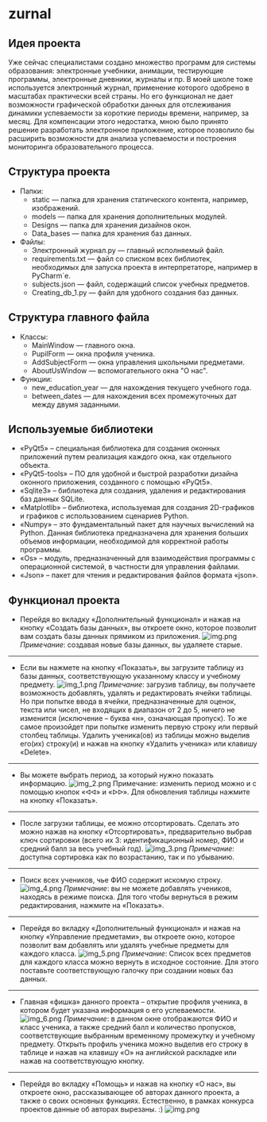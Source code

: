 # zurnal
## Идея проекта

Уже сейчас специалистами создано множество программ для системы образования: 
электронные учебники, анимации, тестирующие программы, электронные дневники, 
журналы и пр. В моей школе тоже используется электронный журнал, применение 
которого одобрено в масштабах практически всей страны. Но его функционал не 
дает возможности графической обработки данных для отслеживания динамики успеваемости 
за короткие периоды времени, например, за месяц. Для компенсации этого недостатка, 
мною было принято решение разработать электронное приложение, которое позволило бы 
расширить возможности для анализа успеваемости и построения мониторинга образовательного процесса.


## Структура проекта

- Папки:
  - static — папка для хранения статического контента, например, изображений.
  - models — папка для хранения дополнительных модулей.
  - Designs — папка для хранения дизайнов окон.
  - Data_bases — папка для хранения баз данных.
- Файлы:
  - Электронный журнал.py — главный исполняемый файл.
  - requirements.txt — файл со списком всех библиотек, необходимых для запуска проекта в интерпретаторе,
    например в PyCharm`е.
  - subjects.json — файл, содержащий список учебных предметов.
  - Creating_db_1.py — файл для удобного создания баз данных.


## Структура главного файла

- Классы:
  - MainWindow — главного окна.
  - PupilForm — окна профиля ученика.
  - AddSubjectForm — окна управления школьными предметами.
  - AboutUsWindow — вспомогательного окна "О нас".
- Функции:
  - new_education_year — для нахождения текущего учебного года.
  - between_dates — для нахождения всех промежуточных дат между двумя заданными.


## Используемые библиотеки

- «PyQt5» – специальная библиотека для создания оконных приложений путем реализация каждого окна,
  как отдельного объекта.
- «PyQt5-tools» – ПО для удобной и быстрой разработки дизайна оконного приложения, созданного с помощью «PyQt5».
- «Sqlite3» – библиотека для создания, удаления и редактирования баз данных SQLite.
- «Matplotlib» – библиотека, используемая для создания 2D-графиков и графиков с использованием сценариев Python.
- «Numpy» – это фундаментальный пакет для научных вычислений на Python. Данная библиотека предназначена для
  хранения больших объемов информации, необходимой для корректной работы программы.
- «Os» – модуль, предназначенный для взаимодействия программы с операционной системой,
  в частности для управления файлами.
- «Json» – пакет для чтения и редактирования файлов формата «json».


## Функционал проекта

- Перейдя во вкладку «Дополнительный функционал» и нажав на кнопку «Создать базы данных», вы откроете окно,
  которое позволит вам создать базы данных прямиком из приложения. 
  ![img.png](static/img.png) 
  *Примечание*: создавая новые базы данных, вы удаляете старые.
  
---

- Если вы нажмете на кнопку «Показать», вы загрузите таблицу из базы данных,
  соответствующую указанному классу и учебному предмету. 
  ![img_1.png](static/img_1.png) 
  *Примечание*: загрузив таблицу, вы получаете возможность добавлять, удалять и редактировать ячейки таблицы. 
  Но при попытке ввода в ячейки, предназначенные для оценок, текста или чисел, не входящих в диапазон от 2 до 5,
  ничего не изменится (исключение – буква «н», означающая пропуск). То же самое произойдет при попытке изменить 
  первую строку или первый столбец таблицы. Удалить ученика(ов) из таблицы можно выделив его(их) строку(и) и 
  нажав на кнопку «Удалить ученика» или клавишу «Delete».
  
---

- Вы можете выбрать период, за который нужно показать информацию. ![img_2.png](static/img_2.png) 
  Примечание: изменить период можно и с помощью кнопок «ᐊᐊ» и «ᐅᐅ». Для обновления таблицы нажмите на кнопку «Показать».
  
---

- После загрузки таблицы, ее можно отсортировать. Сделать это можно нажав на кнопку «Отсортировать», предварительно
  выбрав ключ сортировки (всего их 3: идентификационный номер, ФИО и средний балл за весь учебный год). 
  ![img_3.png](static/img_3.png) 
  *Примечание*: доступна сортировка как по возрастанию, так и по убыванию.
  
---

- Поиск всех учеников, чье ФИО содержит искомую строку. 
  ![img_4.png](static/img_4.png) 
  *Примечание*: вы не можете добавлять учеников, находясь в режиме поиска. 
  Для того чтобы вернуться в режим редактирования, нажмите на «Показать».
  
---

- Перейдя во вкладку «Дополнительный функционал» и нажав на кнопку «Управление предметами», вы откроете окно,
  которое позволит вам добавлять или удалять учебные предметы для каждого класса. 
  ![img_5.png](static/img_5.png) 
  *Примечание*: Список всех предметов для каждого класса можно вернуть в исходное состояние. Для этого поставьте соответствующую галочку при создании новых баз данных.
  
---

- Главная «фишка» данного проекта – открытие профиля ученика, в котором будет указана информация о его успеваемости.
  ![img_6.png](static/img_6_.png) 
  *Примечание*: в данном окне отображаются ФИО и класс ученика, а также средний балл и количество пропусков,
  соответствующие выбранным временному промежутку и учебному предмету. Открыть профиль ученика можно выделив 
  его строку в таблице и нажав на клавишу «O» на английской раскладке или нажав на соответствующую кнопку.
  
---

- Перейдя во вкладку «Помощь» и нажав на кнопку «О нас», вы откроете окно, рассказывающее об авторах данного проекта,
  а также о своих основных функциях. Естественно, в рамках конкурса проектов данные об авторах вырезаны. :)
  ![img.png](static/img_7.png)
